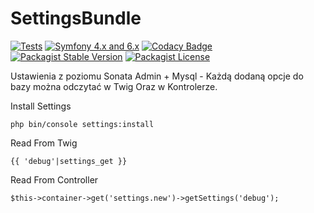 # SettingsBundle

[![Tests][1]][2] [![Symfony 4.x and 6.x][7]][8]
[![Codacy Badge](https://app.codacy.com/project/badge/Grade/48abad81c9464796a86a42580d770620)](https://www.codacy.com/manual/gekomod/SettingsBundle?utm_source=github.com&amp;utm_medium=referral&amp;utm_content=gekomod/SettingsBundle&amp;utm_campaign=Badge_Grade)
[![Packagist Stable Version](https://img.shields.io/packagist/v/gekomod/settings-bundle.svg)](https://packagist.org/packages/gekomod/settings-bundle)
[![Packagist License](https://img.shields.io/packagist/l/gekomod/settings-bundle.svg)](https://packagist.org/packages/gekomod/settings-bundle)

Ustawienia z poziomu Sonata Admin + Mysql - Każdą dodaną opcje do bazy można odczytać w Twig Oraz w Kontrolerze.

Install Settings
```
php bin/console settings:install
```

Read From Twig
```
{{ 'debug'|settings_get }}
```

Read From Controller

```
$this->container->get('settings.new')->getSettings('debug');
```

[1]: https://travis-ci.org/gekomod/SettingsBundle.svg?branch=master
[2]: https://travis-ci.org/gekomod/SettingsBundle
[7]: https://img.shields.io/badge/symfony-2.x%2C%203.x%20and%204.x-green.svg
[8]: https://symfony.com/
[9]: https://img.shields.io/packagist/v/gekomod/settings-bundle

